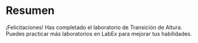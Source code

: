 # Resumen

¡Felicitaciones! Has completado el laboratorio de Transición de Altura. Puedes practicar más laboratorios en LabEx para mejorar tus habilidades.
